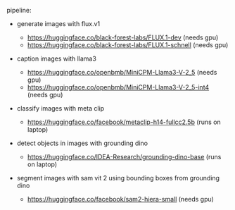 pipeline:

- generate images with flux.v1

    - https://huggingface.co/black-forest-labs/FLUX.1-dev (needs gpu)
    - https://huggingface.co/black-forest-labs/FLUX.1-schnell (needs gpu)

- caption images with llama3

    - https://huggingface.co/openbmb/MiniCPM-Llama3-V-2_5 (needs gpu)
    - https://huggingface.co/openbmb/MiniCPM-Llama3-V-2_5-int4 (needs gpu)

- classify images with meta clip

    - https://huggingface.co/facebook/metaclip-h14-fullcc2.5b (runs on laptop)

- detect objects in images with grounding dino

    - https://huggingface.co/IDEA-Research/grounding-dino-base (runs on laptop)

- segment images with sam vit 2 using bounding boxes from grounding dino

    - https://huggingface.co/facebook/sam2-hiera-small (needs gpu)
